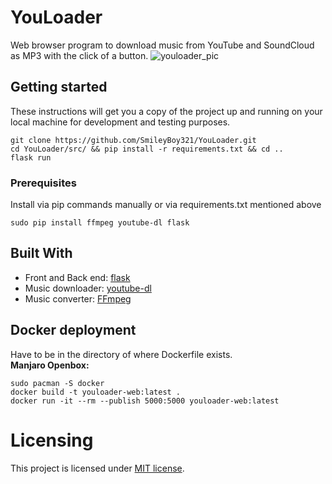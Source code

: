 # YouLoader

Web browser program to download music from YouTube and SoundCloud as MP3 with the click of a button.
![youloader_pic](https://user-images.githubusercontent.com/45132310/100654190-2077f780-3352-11eb-8e4b-a6ca144b62e0.png)

## Getting started

These instructions will get you a copy of the project up and running on your local machine for development and testing purposes.
```
git clone https://github.com/SmileyBoy321/YouLoader.git
cd YouLoader/src/ && pip install -r requirements.txt && cd ..
flask run
```

### Prerequisites
Install via pip commands manually or via requirements.txt mentioned above
```
sudo pip install ffmpeg youtube-dl flask
```


## Built With
* Front and Back end: [flask](https://github.com/pallets/flask)
* Music downloader: [youtube-dl](https://github.com/ytdl-org/youtube-dl)
* Music converter: [FFmpeg](https://github.com/FFmpeg/FFmpeg)

## Docker deployment
Have to be in the directory of where Dockerfile exists.  
**Manjaro Openbox:**
```
sudo pacman -S docker  
docker build -t youloader-web:latest .  
docker run -it --rm --publish 5000:5000 youloader-web:latest
```

# Licensing
This project is licensed under [MIT license](https://github.com/SmileyBoy321/YouLoader/blob/master/LICENSE).
